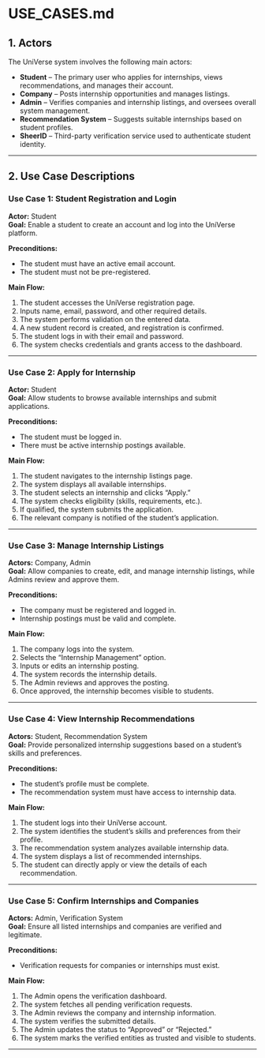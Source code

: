 # USE_CASES.md

## 1. Actors
The UniVerse system involves the following main actors:

- **Student** – The primary user who applies for internships, views recommendations, and manages their account.
- **Company** – Posts internship opportunities and manages listings.
- **Admin** – Verifies companies and internship listings, and oversees overall system management.
- **Recommendation System** – Suggests suitable internships based on student profiles.
- **SheerID** – Third-party verification service used to authenticate student identity.

---

## 2. Use Case Descriptions

### **Use Case 1: Student Registration and Login**
**Actor:** Student  
**Goal:** Enable a student to create an account and log into the UniVerse platform.  

**Preconditions:**
- The student must have an active email account.  
- The student must not be pre-registered.  

**Main Flow:**
1. The student accesses the UniVerse registration page.  
2. Inputs name, email, password, and other required details.  
3. The system performs validation on the entered data.  
4. A new student record is created, and registration is confirmed.  
5. The student logs in with their email and password.  
6. The system checks credentials and grants access to the dashboard.

---

### **Use Case 2: Apply for Internship**
**Actor:** Student  
**Goal:** Allow students to browse available internships and submit applications.  

**Preconditions:**
- The student must be logged in.  
- There must be active internship postings available.  

**Main Flow:**
1. The student navigates to the internship listings page.  
2. The system displays all available internships.  
3. The student selects an internship and clicks “Apply.”  
4. The system checks eligibility (skills, requirements, etc.).  
5. If qualified, the system submits the application.  
6. The relevant company is notified of the student’s application.

---

### **Use Case 3: Manage Internship Listings**
**Actors:** Company, Admin  
**Goal:** Allow companies to create, edit, and manage internship listings, while Admins review and approve them.  

**Preconditions:**
- The company must be registered and logged in.  
- Internship postings must be valid and complete.  

**Main Flow:**
1. The company logs into the system.  
2. Selects the “Internship Management” option.  
3. Inputs or edits an internship posting.  
4. The system records the internship details.  
5. The Admin reviews and approves the posting.  
6. Once approved, the internship becomes visible to students.

---

### **Use Case 4: View Internship Recommendations**
**Actors:** Student, Recommendation System  
**Goal:** Provide personalized internship suggestions based on a student’s skills and preferences.  

**Preconditions:**
- The student’s profile must be complete.  
- The recommendation system must have access to internship data.  

**Main Flow:**
1. The student logs into their UniVerse account.  
2. The system identifies the student’s skills and preferences from their profile.  
3. The recommendation system analyzes available internship data.  
4. The system displays a list of recommended internships.  
5. The student can directly apply or view the details of each recommendation.

---

### **Use Case 5: Confirm Internships and Companies**
**Actors:** Admin, Verification System  
**Goal:** Ensure all listed internships and companies are verified and legitimate.  

**Preconditions:**
- Verification requests for companies or internships must exist.  

**Main Flow:**
1. The Admin opens the verification dashboard.  
2. The system fetches all pending verification requests.  
3. The Admin reviews the company and internship information.  
4. The system verifies the submitted details.  
5. The Admin updates the status to “Approved” or “Rejected.”  
6. The system marks the verified entities as trusted and visible to students.

---


